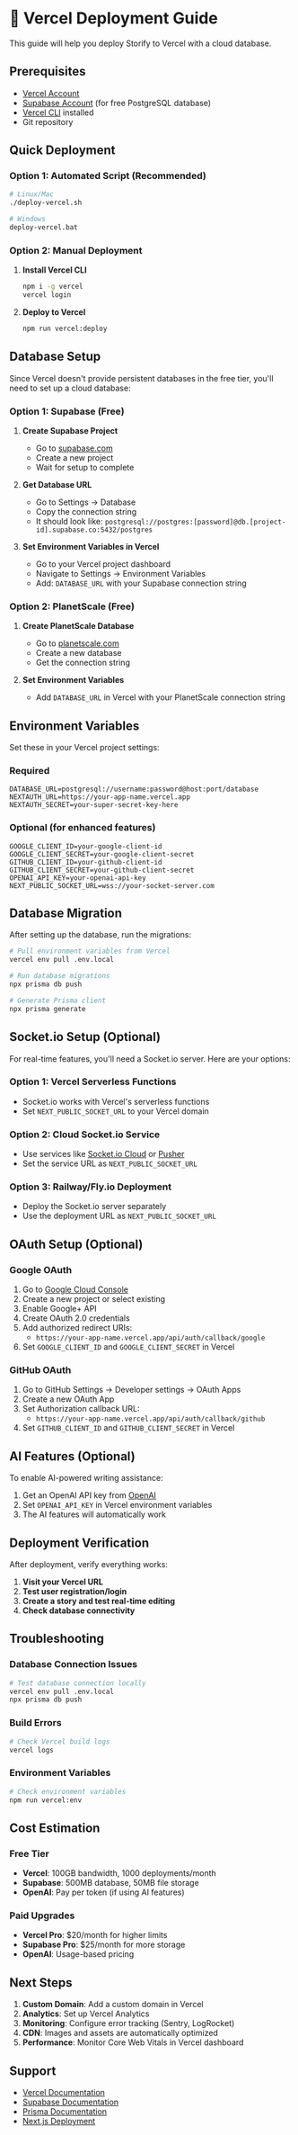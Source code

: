 # 🚀 Vercel Deployment Guide

This guide will help you deploy Storify to Vercel with a cloud database.

## Prerequisites

- [Vercel Account](https://vercel.com)
- [Supabase Account](https://supabase.com) (for free PostgreSQL database)
- [Vercel CLI](https://vercel.com/cli) installed
- Git repository

## Quick Deployment

### Option 1: Automated Script (Recommended)

```bash
# Linux/Mac
./deploy-vercel.sh

# Windows
deploy-vercel.bat
```

### Option 2: Manual Deployment

1. **Install Vercel CLI**
   ```bash
   npm i -g vercel
   vercel login
   ```

2. **Deploy to Vercel**
   ```bash
   npm run vercel:deploy
   ```

## Database Setup

Since Vercel doesn't provide persistent databases in the free tier, you'll need to set up a cloud database:

### Option 1: Supabase (Free)

1. **Create Supabase Project**
   - Go to [supabase.com](https://supabase.com)
   - Create a new project
   - Wait for setup to complete

2. **Get Database URL**
   - Go to Settings → Database
   - Copy the connection string
   - It should look like: `postgresql://postgres:[password]@db.[project-id].supabase.co:5432/postgres`

3. **Set Environment Variables in Vercel**
   - Go to your Vercel project dashboard
   - Navigate to Settings → Environment Variables
   - Add: `DATABASE_URL` with your Supabase connection string

### Option 2: PlanetScale (Free)

1. **Create PlanetScale Database**
   - Go to [planetscale.com](https://planetscale.com)
   - Create a new database
   - Get the connection string

2. **Set Environment Variables**
   - Add `DATABASE_URL` in Vercel with your PlanetScale connection string

## Environment Variables

Set these in your Vercel project settings:

### Required
```env
DATABASE_URL=postgresql://username:password@host:port/database
NEXTAUTH_URL=https://your-app-name.vercel.app
NEXTAUTH_SECRET=your-super-secret-key-here
```

### Optional (for enhanced features)
```env
GOOGLE_CLIENT_ID=your-google-client-id
GOOGLE_CLIENT_SECRET=your-google-client-secret
GITHUB_CLIENT_ID=your-github-client-id
GITHUB_CLIENT_SECRET=your-github-client-secret
OPENAI_API_KEY=your-openai-api-key
NEXT_PUBLIC_SOCKET_URL=wss://your-socket-server.com
```

## Database Migration

After setting up the database, run the migrations:

```bash
# Pull environment variables from Vercel
vercel env pull .env.local

# Run database migrations
npx prisma db push

# Generate Prisma client
npx prisma generate
```

## Socket.io Setup (Optional)

For real-time features, you'll need a Socket.io server. Here are your options:

### Option 1: Vercel Serverless Functions
- Socket.io works with Vercel's serverless functions
- Set `NEXT_PUBLIC_SOCKET_URL` to your Vercel domain

### Option 2: Cloud Socket.io Service
- Use services like [Socket.io Cloud](https://socketio.cloud) or [Pusher](https://pusher.com)
- Set the service URL as `NEXT_PUBLIC_SOCKET_URL`

### Option 3: Railway/Fly.io Deployment
- Deploy the Socket.io server separately
- Use the deployment URL as `NEXT_PUBLIC_SOCKET_URL`

## OAuth Setup (Optional)

### Google OAuth
1. Go to [Google Cloud Console](https://console.cloud.google.com)
2. Create a new project or select existing
3. Enable Google+ API
4. Create OAuth 2.0 credentials
5. Add authorized redirect URIs:
   - `https://your-app-name.vercel.app/api/auth/callback/google`
6. Set `GOOGLE_CLIENT_ID` and `GOOGLE_CLIENT_SECRET` in Vercel

### GitHub OAuth
1. Go to GitHub Settings → Developer settings → OAuth Apps
2. Create a new OAuth App
3. Set Authorization callback URL:
   - `https://your-app-name.vercel.app/api/auth/callback/github`
4. Set `GITHUB_CLIENT_ID` and `GITHUB_CLIENT_SECRET` in Vercel

## AI Features (Optional)

To enable AI-powered writing assistance:

1. Get an OpenAI API key from [OpenAI](https://platform.openai.com)
2. Set `OPENAI_API_KEY` in Vercel environment variables
3. The AI features will automatically work

## Deployment Verification

After deployment, verify everything works:

1. **Visit your Vercel URL**
2. **Test user registration/login**
3. **Create a story and test real-time editing**
4. **Check database connectivity**

## Troubleshooting

### Database Connection Issues
```bash
# Test database connection locally
vercel env pull .env.local
npx prisma db push
```

### Build Errors
```bash
# Check Vercel build logs
vercel logs
```

### Environment Variables
```bash
# Check environment variables
npm run vercel:env
```

## Cost Estimation

### Free Tier
- **Vercel**: 100GB bandwidth, 1000 deployments/month
- **Supabase**: 500MB database, 50MB file storage
- **OpenAI**: Pay per token (if using AI features)

### Paid Upgrades
- **Vercel Pro**: $20/month for higher limits
- **Supabase Pro**: $25/month for more storage
- **OpenAI**: Usage-based pricing

## Next Steps

1. **Custom Domain**: Add a custom domain in Vercel
2. **Analytics**: Set up Vercel Analytics
3. **Monitoring**: Configure error tracking (Sentry, LogRocket)
4. **CDN**: Images and assets are automatically optimized
5. **Performance**: Monitor Core Web Vitals in Vercel dashboard

## Support

- [Vercel Documentation](https://vercel.com/docs)
- [Supabase Documentation](https://supabase.com/docs)
- [Prisma Documentation](https://prisma.io/docs)
- [Next.js Deployment](https://nextjs.org/docs/deployment)

